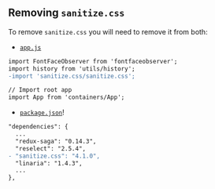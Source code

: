 ## Removing `sanitize.css`

To remove `sanitize.css` you will need to remove it from both:

- [`app.js`](../../app/app.js)

```diff
import FontFaceObserver from 'fontfaceobserver';
import history from 'utils/history';
-import 'sanitize.css/sanitize.css';

// Import root app
import App from 'containers/App';
```

- [`package.json`](../../package.json)!

```diff
"dependencies": {
  ...
  "redux-saga": "0.14.3",
  "reselect": "2.5.4",
- "sanitize.css": "4.1.0",
  "linaria": "1.4.3",
  ...
},
```
